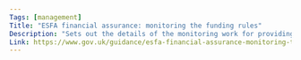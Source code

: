 ```yaml
---
Tags: [management]
Title: "ESFA financial assurance: monitoring the funding rules"
Description: "Sets out the details of the monitoring work for providing financial assurance for the apprenticeships, adult education budget including traineeships and advanced learner loans funding systems."
Link: https://www.gov.uk/guidance/esfa-financial-assurance-monitoring-the-funding-rules
---
```

